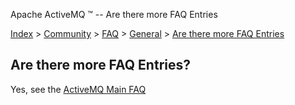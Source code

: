 Apache ActiveMQ ™ -- Are there more FAQ Entries 

[Index](index.html) > [Community](community.md) > [FAQ](CommunityCommunity/Community/faq.md) > [General](Community/FAQ/general.md) > [Are there more FAQ Entries](Index/Community/FAQ/GeneralIndex/Community/FAQ/General/Index/Community/FAQ/General/are-there-more-faq-entries.md)

Are there more FAQ Entries?
---------------------------

Yes, see the [ActiveMQ Main FAQ](http://activemq.apache.orgCommunityCommunity/Community/faq.md)

